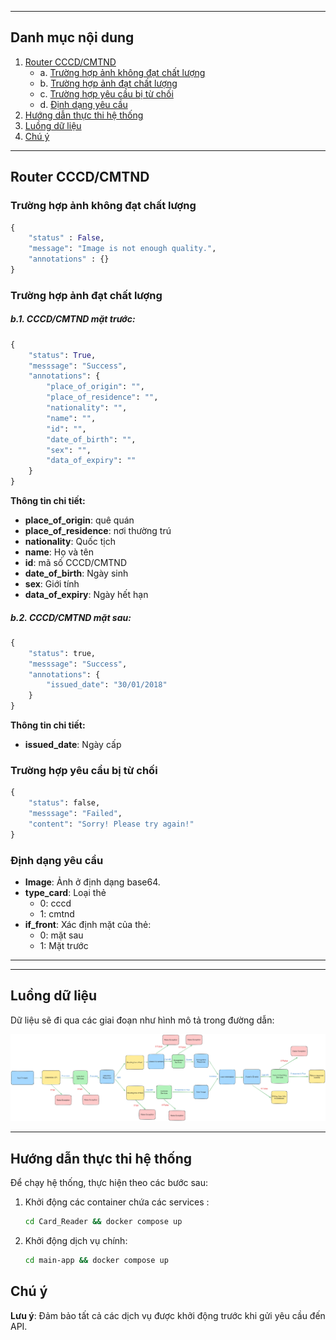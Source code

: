 
---

## **Danh mục nội dung**
1. [Router CCCD/CMTND](#router-cccdcmtnd)
    - a. [Trường hợp ảnh không đạt chất lượng](#trường-hợp-ảnh-không-đạt-chất-lượng)
    - b. [Trường hợp ảnh đạt chất lượng](#trường-hợp-ảnh-đạt-chất-lượng)
    - c. [Trường hợp yêu cầu bị từ chối](#trường-hợp-yêu-cầu-bị-từ-chối)
    - d. [Định dạng yêu cầu](#định-dạng-yêu-cầu)
2. [Hướng dẫn thực thi hệ thống](#hướng-dẫn-thực-thi-hệ-thống)
3. [Luồng dữ liệu](#luồng-dữ-liệu)
4. [Chú ý](#chú-ý)

---

## Router CCCD/CMTND


### Trường hợp ảnh không đạt chất lượng
```python
{
    "status" : False, 
    "message": "Image is not enough quality.",
    "annotations" : {}
}
```

### Trường hợp ảnh đạt chất lượng

##### b.1. CCCD/CMTND mặt trước:
```python
{
    "status": True,
    "messsage": "Success",
    "annotations": {
        "place_of_origin": "",
        "place_of_residence": "",
        "nationality": "",
        "name": "",
        "id": "",
        "date_of_birth": "",
        "sex": "",
        "data_of_expiry": ""
    }
}
```

**Thông tin chi tiết:**
- **place_of_origin**: quê quán
- **place_of_residence**: nơi thường trú
- **nationality**: Quốc tịch
- **name**: Họ và tên
- **id**: mã số CCCD/CMTND
- **date_of_birth**: Ngày sinh
- **sex**: Giới tính
- **data_of_expiry**: Ngày hết hạn

##### b.2. CCCD/CMTND mặt sau:
```python
{
    "status": true,
    "messsage": "Success",
    "annotations": {
        "issued_date": "30/01/2018"
    }
}
```

**Thông tin chi tiết:**
- **issued_date**: Ngày cấp

### Trường hợp yêu cầu bị từ chối
```python
{
    "status": false,
    "messsage": "Failed",
    "content": "Sorry! Please try again!"
}
```

### Định dạng yêu cầu
- **Image**: Ảnh ở định dạng base64.
- **type_card**: Loại thẻ 
    - 0: cccd
    - 1: cmtnd
- **if_front**: Xác định mặt của thẻ:
    - 0: mặt sau
    - 1: Mặt trước

---


---

## Luồng dữ liệu
Dữ liệu sẽ đi qua các giai đoạn như hình mô tả trong đường dẫn: 

![](pipeline.png)

---

## Hướng dẫn thực thi hệ thống
Để chạy hệ thống, thực hiện theo các bước sau:

1. Khởi động các container chứa các services :
    ```bash
    cd Card_Reader && docker compose up
    ```

2. Khởi động dịch vụ chính:
    ```bash
    cd main-app && docker compose up
    ```


## Chú ý
**Lưu ý**: Đảm bảo tất cả các dịch vụ được khởi động trước khi gửi yêu cầu đến API.